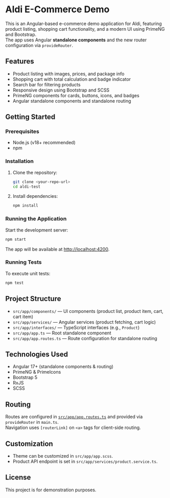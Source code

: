 # Aldi E-Commerce Demo

This is an Angular-based e-commerce demo application for Aldi, featuring product listing, shopping cart functionality, and a modern UI using PrimeNG and Bootstrap.  
The app uses Angular **standalone components** and the new router configuration via `provideRouter`.

## Features

- Product listing with images, prices, and package info
- Shopping cart with total calculation and badge indicator
- Search bar for filtering products
- Responsive design using Bootstrap and SCSS
- PrimeNG components for cards, buttons, icons, and badges
- Angular standalone components and standalone routing

## Getting Started

### Prerequisites

- Node.js (v18+ recommended)
- npm

### Installation

1. Clone the repository:

   ```sh
   git clone <your-repo-url>
   cd aldi-test
   ```

2. Install dependencies:
   ```sh
   npm install
   ```

### Running the Application

Start the development server:

```sh
npm start
```

The app will be available at [http://localhost:4200](http://localhost:4200).

### Running Tests

To execute unit tests:

```sh
npm test
```

## Project Structure

- `src/app/components/` — UI components (product list, product item, cart, cart item)
- `src/app/services/` — Angular services (product fetching, cart logic)
- `src/app/interfaces/` — TypeScript interfaces (e.g., `Product`)
- `src/app/app.ts` — Root standalone component
- `src/app/app.routes.ts` — Route configuration for standalone routing

## Technologies Used

- Angular 17+ (standalone components & routing)
- PrimeNG & PrimeIcons
- Bootstrap 5
- RxJS
- SCSS

## Routing

Routes are configured in [`src/app/app.routes.ts`](src/app/app.routes.ts) and provided via `provideRouter` in `main.ts`.  
Navigation uses `[routerLink]` on `<a>` tags for client-side routing.

## Customization

- Theme can be customized in `src/app/app.scss`.
- Product API endpoint is set in `src/app/services/product.service.ts`.

## License

This project is for demonstration purposes.

